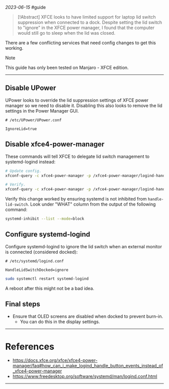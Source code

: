 *2023-06-15*
#guide

> [!Abstract]
> XFCE looks to have limited support for laptop lid switch suppression when connected to a dock. Despite setting the lid switch to "ignore" in the XFCE power manager, I found that the computer would still go to sleep when the lid was closed.

There are a few conflicting services that need config changes to get this working.

> [!Note]
> This guide has only been tested on Manjaro - XFCE edition.


---

## Disable UPower
UPower looks to override the lid suppression settings of XFCE power manager so we need to disable it. Disabling this also looks to remove the lid settings in the Power Manager GUI.
```
# /etc/UPower/UPower.conf

IgnoreLid=true
```

## Disable xfce4-power-manager
These commands will tell XFCE to delegate lid switch management to systemd-logind instead:
```sh
# Update config.
xfconf-query -c xfce4-power-manager -p /xfce4-power-manager/logind-handle-lid-switch -n -t bool -s true

# Verify.
xfconf-query -c xfce4-power-manager -p /xfce4-power-manager/logind-handle-lid-switch
```

Verify this change worked by ensuring systemd is not inhibited from `handle-lid-switch`. Look under "WHAT" column from the output of the following command:
```sh
systemd-inhibit --list --mode=block
```

## Configure systemd-logind
Configure systemd-logind to ignore the lid switch when an external monitor is connected (considered docked):
```
# /etc/systemd/logind.conf

HandleLidSwitchDocked=ignore
```

```sh
sudo systemctl restart systemd-logind
```

A reboot after this might not be a bad idea.

## Final steps
- Ensure that OLED screens are disabled when docked to prevent burn-in. 
	-  You can do this in the display settings.

---

# References
- https://docs.xfce.org/xfce/xfce4-power-manager/faq#how_can_i_make_logind_handle_button_events_instead_of_xfce4-power-manager
- https://www.freedesktop.org/software/systemd/man/logind.conf.html

---

